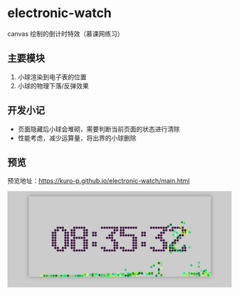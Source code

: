 # electronic-watch
canvas 绘制的倒计时特效（慕课网练习）

## 主要模块
1. 小球渲染到电子表的位置
2. 小球的物理下落/反弹效果

## 开发小记
* 页面隐藏后小球会堆砌，需要判断当前页面的状态进行清除
* 性能考虑，减少运算量，将出界的小球删除

## 预览
预览地址：https://kuro-p.github.io/electronic-watch/main.html

![image](https://github.com/Kuro-P/electronic-watch/blob/master/img/effect.jpg "效果截图")


